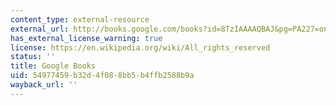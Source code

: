 ```yaml
---
content_type: external-resource
external_url: http://books.google.com/books?id=8TzIAAAAQBAJ&pg=PA227=onepage
has_external_license_warning: true
license: https://en.wikipedia.org/wiki/All_rights_reserved
status: ''
title: Google Books
uid: 54977459-b32d-4f08-8bb5-b4ffb2588b9a
wayback_url: ''
---
```

